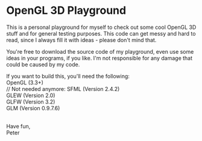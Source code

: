 # OpenGL 3D Playground

This is a personal playground for myself to check out some cool OpenGL 3D stuff and for general testing purposes.
This code can get messy and hard to read, since I always fill it with ideas - please don't mind that.

You're free to download the source code of my playground, even use some ideas in your programs, if you like.
I'm not responsible for any damage that could be caused by my code.

If you want to build this, you'll need the following: <br />
  OpenGL  (3.3+)                                      <br />
  // Not needed anymore: SFML    (Version 2.4.2)      <br />
  GLEW    (Version 2.0)                               <br />
  GLFW    (Version 3.2)                               <br />
  GLM     (Version 0.9.7.6)                           <br />
  
<br />
Have fun,<br />
Peter
